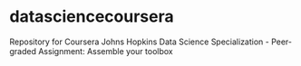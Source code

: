# datasciencecoursera
Repository for Coursera Johns Hopkins Data Science Specialization - Peer-graded Assignment: Assemble your toolbox
